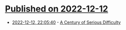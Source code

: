# [Published on 2022-12-12](index.md)

* [2022-12-12, 22:05:40](https://news.ycombinator.com/item?id=33961096) - [A Century of Serious Difficulty](https://www.bostonreview.net/articles/a-century-of-serious-difficulty/)
